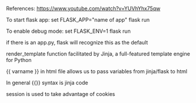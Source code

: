 References: https://www.youtube.com/watch?v=YUVhYhx75qw

To start flask app:
set FLASK_APP="name of app"
flask run

To enable debug mode:
set FLASK_ENV=1
flask run

if there is an app.py, flask will recognize this as the default

render_template function facilitated by Jinja, a full-featured template engine for Python

{{ varname }} in html file allows us to pass variables from jinja/flask to html

In general {{}} syntax is jinja code

session is used to take advantage of cookies